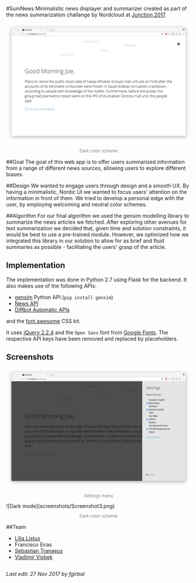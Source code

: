 #SumNews
Minimalistic news displayer and summarizer created as part of the news summarization challange by Nordcloud at [Junction 2017](https://hackjunction.com/). 

![](screenshots/Screenshot1.png)
<center><p style="color: gray; font-size: smaller">Dark color scheme</p></center>

##Goal
The goal of this web app is to offer users summarized information from a range of different news sources, allowing users to explore different biases.

##Design
We wanted to engage users through design and a smooth UX. By having a minimalistic, Nordic UI we wanted to focus users' attention on the information in front of them. We tried to develop a personal edge with the user, by employing welcoming and neutral color schemes.

##Algorithm
For our final algorithm we used the gensim modelling library to summarize the news articles we fetched. After exploring other avenues for text summarization we decided that, given time and solution constraints, it would be best to use a pre-trained module. However, we optimized how we integrated this library in our solution to allow for as brief and fluid summaries as possible - facilitating the users' grasp of the article.


## Implementation
The implementation was done in Python 2.7 using Flask for the backend. It also makes use of the following APIs:

- [gensim](https://radimrehurek.com/gensim/index.html) Python API (`pip install gensim`)
- [News API](http://newsapi.org)
- [Diffbot Automatic APIs](https://www.diffbot.com/products/automatic)

and the [font awesome](http://fontawesome.io/) CSS kit.

It uses [jQuery 2.2.4](https://code.jquery.com/) and the `Open Sans` font from [Google Fonts](https://fonts.google.com). The respective API keys have been removed and replaced by placeholders.

## Screenshots

![Settings menu](screenshots/Screenshot2.png)
<center><p style="color: gray; font-size: smaller">Settings menu</p></center>
![Dark mode](screenshots/Screenshot3.png)
<center><p style="color: gray; font-size: smaller">Dark color scheme</p></center>

##Team
- [Lilja Listus](https://github.com/lilja-listus)
- Francisco Eiras
- [Sebastian Tranaeus](https://github.com/sTranaeus)
- [Vladimir Visbek](https://github.com/vviisbek)

## <span></span>
###### Last edit: 27 Nov 2017 by fgirbal